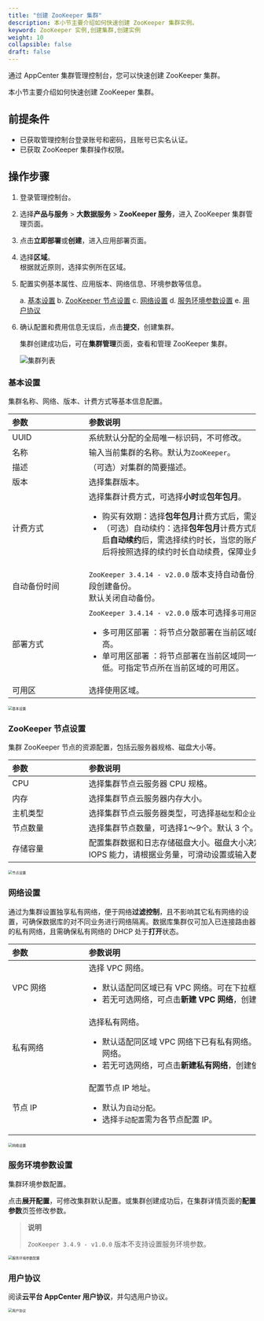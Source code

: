 ```yaml
---
title: "创建 ZooKeeper 集群"
description: 本小节主要介绍如何快速创建 ZooKeeper 集群实例。 
keyword: ZooKeeper 实例,创建集群,创建实例
weight: 10
collapsible: false
draft: false
---
```


通过 AppCenter 集群管理控制台，您可以快速创建 ZooKeeper 集群。

本小节主要介绍如何快速创建 ZooKeeper 集群。

## 前提条件

- 已获取管理控制台登录账号和密码，且账号已实名认证。
- 已获取 ZooKeeper 集群操作权限。

## 操作步骤

1. 登录管理控制台。
2. 选择**产品与服务** > **大数据服务** > **ZooKeeper 服务**，进入 ZooKeeper 集群管理页面。
3. 点击**立即部署**或**创建**，进入应用部署页面。
4. 选择**区域**。   
   根据就近原则，选择实例所在区域。
5. 配置实例基本属性、应用版本、网络信息、环境参数等信息。

   a. [基本设置](#基本设置)
   b. [ZooKeeper 节点设置](#zookeeper-节点设置)
   c. [网络设置](#网络设置)
   d. [服务环境参数设置](#服务环境参数设置)
   e. [用户协议](#用户协议)

6. 确认配置和费用信息无误后，点击**提交**，创建集群。

   集群创建成功后，可在**集群管理**页面，查看和管理 ZooKeeper 集群。

   ![集群列表](../../_images/cluster_list.png)

### 基本设置

集群名称、网络、版本、计费方式等基本信息配置。

|<span style="display:inline-block;width:140px">参数</span> |<span style="display:inline-block;width:520px">参数说明</span>|
|:----|:----|
|   UUID     |  系统默认分配的全局唯一标识码，不可修改。  |
|   名称     |  输入当前集群的名称。默认为`ZooKeeper`。  |
|   描述  |  （可选）对集群的简要描述。   |
|   版本 |  选择集群版本。|
|   计费方式 |  选择集群计费方式，可选择**小时**或**包年包月**。<ul><li>购买有效期：选择**包年包月**计费方式后，需选择可用时长。</li><li>（可选）自动续约：选择**包年包月**计费方式后，可开启自动续约。开启**自动续约**后，需选择续约时长，当您的账户余额充足时，集群到期后将按照选择的续约时长自动续费，保障业务连续性。</li></ul>|
|   自动备份时间 |  `ZooKeeper 3.4.14 - v2.0.0` 版本支持自动备份，可选择在每天指定时间段创建备份。<br/>默认关闭自动备份。| 
|   部署方式 |  `ZooKeeper 3.4.14 - v2.0.0` 版本可选择`多可用区部署`和`单可用区部署`。<ul><li>多可用区部署 ：将节点分散部署在当前区域的不同可用区，可用性高。</li><li>单可用区部署 ：将节点部署在当前区域同一个可用区，网络延迟最低。可指定节点所在当前区域的可用区。</li></ul> | 
|   可用区 |  选择使用区域。 |

<img src="/bigdata/zookeeper/_images/zk_step_1.png" alt="基本设置" style="zoom:50%;" />

### ZooKeeper 节点设置

集群 ZooKeeper 节点的资源配置，包括云服务器规格、磁盘大小等。

|<span style="display:inline-block;width:140px">参数</span> |<span style="display:inline-block;width:520px">参数说明</span>|
|:----|:----|
|   CPU     |  选择集群节点云服务器 CPU 规格。  |
|   内存     |  选择集群节点云服务器内存大小。  |
|   主机类型  |  选择集群节点云服务器类型，可选择`基础型`和`企业型 e2`。|
|   节点数量  |  选择集群节点数量，可选择1～9个。默认 3 个。|
|   存储容量 |  配置集群数据和日志存储磁盘大小。磁盘大小决定了数据库最大容量以及 IOPS 能力，请根据业务量，可滑动设置或输入数字配置集群磁盘大小。|

<img src="/bigdata/zookeeper/_images/zk_step_2.png" alt="节点设置" style="zoom:50%;" />

### 网络设置

通过为集群设置独享私有网络，便于网络**过滤控制**，且不影响其它私有网络的设置，可确保数据库的对不同业务进行网络隔离。数据库集群仅可加入已连接路由器的私有网络，且需确保私有网络的 DHCP 处于**打开**状态。

|<span style="display:inline-block;width:140px">参数</span> |<span style="display:inline-block;width:520px">参数说明</span>|
|:----|:----|
|   VPC 网络     |  选择 VPC 网络。<ul><li>默认适配同区域已有 VPC 网络。可在下拉框选择已有私有网络。</li><li>若无可选网络，可点击**新建 VPC 网络**，创建依赖网络资源。</li></ul>  |
|   私有网络     |  选择私有网络。<ul><li>默认适配同区域 VPC 网络下已有私有网络。可在下拉框选择已有私有网络。</li><li>若无可选网络，可点击**新建私有网络**，创建依赖网络资源。</li></ul>  |
|   节点 IP   |  配置节点 IP 地址。<ul><li>默认为`自动分配`。</li><li> 选择`手动配置`需为各节点配置 IP。</li></ul>  |

<img src="/bigdata/zookeeper/_images/zk_step_3.png" alt="网络设置" style="zoom:50%;" />

### 服务环境参数设置

集群环境参数配置。

点击**展开配置**，可修改集群默认配置。或集群创建成功后，在集群详情页面的**配置参数**页签修改参数。

> **说明**
> 
> `ZooKeeper 3.4.9 - v1.0.0` 版本不支持设置服务环境参数。

<img src="/bigdata/zookeeper/_images/zk_step_4.png" alt="服务环境参数配置" style="zoom:50%;" />

### 用户协议

阅读**云平台 AppCenter 用户协议**，并勾选用户协议。

<img src="/bigdata/zookeeper/_images/zk_step_5.png" alt="用户协议" style="zoom:50%;" />
